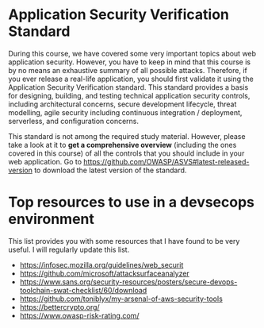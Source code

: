 # Application Security Verification Standard
During this course, we have covered some very important topics about web application security. However, you have to keep in mind that this course is by no means an exhaustive summary of all possible attacks. Therefore, if you ever release a real-life application, you should first validate it using the Application Security Verification standard. This standard provides a basis for designing, building, and testing technical application security controls, including architectural concerns, secure development lifecycle, threat modelling, agile security including continuous integration / deployment, serverless, and configuration concerns.

This standard is not among the required study material. However, please take a look at it to **get a comprehensive overview** (including the ones covered in this course) of all the controls that you should include in your web application. Go to https://github.com/OWASP/ASVS#latest-released-version to download the latest version of the standard. 

# Top resources to use in a devsecops environment
This list provides you with some resources that I have found to be very useful. I will regularly update this list. 

* https://infosec.mozilla.org/guidelines/web_securit
* https://github.com/microsoft/attacksurfaceanalyzer
* https://www.sans.org/security-resources/posters/secure-devops-toolchain-swat-checklist/60/download 
* https://github.com/toniblyx/my-arsenal-of-aws-security-tools 
* https://bettercrypto.org/ 
* https://www.owasp-risk-rating.com/